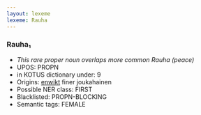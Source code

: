 ```yaml
---
layout: lexeme
lexeme: Rauha
---
```


###  Rauha₁

* _This rare proper noun overlaps more common *Rauha* (peace)_
* UPOS:  PROPN
* in KOTUS dictionary under:  9
* Origins: [enwikt](https://en.wiktionary.org/wiki/Rauha) finer joukahainen 
* Possible NER class:  FIRST
* Blacklisted:  PROPN-BLOCKING
* Semantic tags:  FEMALE

